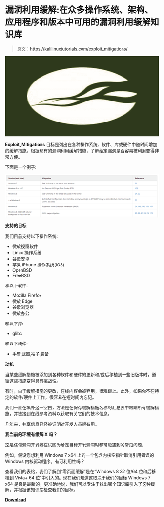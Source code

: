 # 漏洞利用缓解:在众多操作系统、架构、应用程序和版本中可用的漏洞利用缓解知识库

> 原文：<https://kalilinuxtutorials.com/exploit_mitigations/>

[![Exploit_Mitigations : Knowledge Base Of Exploit Mitigations Available Across Numerous Operating Systems, Architectures And Applications And Versions](img/791f782ef6532d5d49506f85b482ec68.png "Exploit_Mitigations : Knowledge Base Of Exploit Mitigations Available Across Numerous Operating Systems, Architectures And Applications And Versions")](https://1.bp.blogspot.com/--i4BPN6jsNg/YPJVSxjWRPI/AAAAAAAAKEY/5nF9fNcKNtkTCxwhQjsZFRRRkfmMMEnhACLcBGAsYHQ/s728/download.png)

**Exploit_Mitigations** 目标是列出在各种操作系统、软件、库或硬件中随时间增加的缓解措施。根据现有的漏洞利用缓解措施，了解给定漏洞是否容易被利用变得非常方便。

下面是一个例子:

![](img/ae5a9f07b33920556b27c1fefc3702cb.png)

**支持的目标**

我们目前支持以下操作系统:

*   微软视窗软件
*   Linux 操作系统
*   谷歌安卓
*   苹果 iPhone 操作系统(iOS)
*   OpenBSD
*   FreeBSD

和以下软件:

*   Mozilla Firefox
*   微软 Edge
*   谷歌浏览器
*   微软办公

和以下库:

*   glibc

和以下硬件:

*   手臂ˌ武器ˌ袖子ˌ装备

**动机**

当某些缓解措施被添加到各种软件和硬件的更新和/或后移植到一些旧版本时，遵循这些措施变得具有挑战性。

有时，由于缓解措施的更改，在线内容会被弃用，很难跟上。此外，如果你不在特定的软件/硬件上工作，很容易在短时间内忘记。

我们一直在填补这一空白，方法是在保存缓解措施名称的汇总表中跟踪所有缓解措施，并链接到在线参考资料以获取有关它们的技术信息。

几年来，共享信息已经被证明对开发人员很有用。

**我当前的环境有缓解 X 吗？**

这是任何漏洞开发者在试图为给定目标开发漏洞时都可能遇到的常见问题。

例如，假设您想利用 Windows 7 x64 上的一个包含内核空指针取消引用错误的 Windows 内核驱动程序。有可利用性吗？

查看我们的表格，我们了解到“零页面缓解”是在“Windows 8 32 位/64 位和后移植到 Vista+ 64 位”中引入的。现在我们知道这取决于我们的目标 Windows 7 x64 是否是最新的，更准确地说，我们可以专注于找出哪个知识库引入了这种缓解，并根据该知识库检查我们的目标。

[**Download**](https://github.com/nccgroup/exploit_mitigations)
